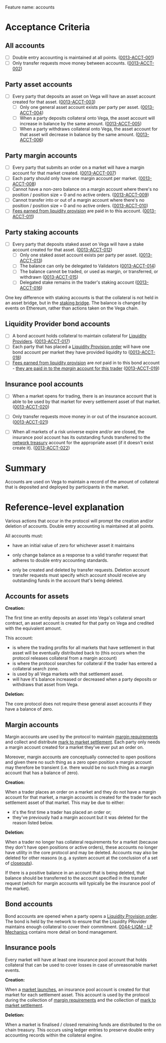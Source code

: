 Feature name: accounts

# Acceptance Criteria

## All accounts

- [ ] Double entry accounting is maintained at all points. (<a name="0013-ACCT-001" href="#0013-ACCT-001">0013-ACCT-001</a>)
- [ ] Only transfer requests move money between accounts. (<a name="0013-ACCT-002" href="#0013-ACCT-002">0013-ACCT-002</a>)

## Party asset accounts
- [ ] Every party that deposits an asset on Vega will have an asset account created for that asset. (<a name="0013-ACCT-003" href="#0013-ACCT-003">0013-ACCT-003</a>)
  -  [ ] Only one general asset account exists per party per asset. (<a name="0013-ACCT-004" href="#0013-ACCT-004">0013-ACCT-004</a>)
  -  [ ] When a party deposits collateral onto Vega, the asset account will increase in balance by the same amount. (<a name="0013-ACCT-005" href="#0013-ACCT-005">0013-ACCT-005</a>)
  -  [ ] When a party withdraws collateral onto Vega, the asset account for that asset will decrease in balance by the same amount. (<a name="0013-ACCT-006" href="#0013-ACCT-006">0013-ACCT-006</a>) 

## Party margin accounts
- [ ] Every party that submits an order on a market will have a margin account for that market created. (<a name="0013-ACCT-007" href="#0013-ACCT-007">0013-ACCT-007</a>)
- [ ] Each party should only have one margin account per market. (<a name="0013-ACCT-008" href="#0013-ACCT-008">0013-ACCT-008</a>)
- [ ] Cannot have a non-zero balance on a margin account where there's no position / position size = 0 and no active orders. (<a name="0013-ACCT-009" href="#0013-ACCT-009">0013-ACCT-009</a>)
- [ ] Cannot transfer into or out of a margin account where there's no position / position size = 0 and no active orders. (<a name="0013-ACCT-010" href="#0013-ACCT-010">0013-ACCT-010</a>)
- [ ] [Fees earned from liquidity provision](./0044-LIQM-lp_mechanics.md#fees) are paid in to this account. (<a name="0013-ACCT-011" href="#0013-ACCT-011">0013-ACCT-011</a>)

## Party staking accounts
- [ ] Every party that deposits staked asset on Vega will have a stake account created for that asset. (<a name="0013-ACCT-012" href="#0013-ACCT-012">0013-ACCT-012</a>)
  - [ ] Only one staked asset account exists per party per asset. (<a name="0013-ACCT-013" href="#0013-ACCT-013">0013-ACCT-013</a>)
  - [ ] The balance can only be delegated to Validators (<a name="0013-ACCT-014" href="#0013-ACCT-014">0013-ACCT-014</a>)
  - [ ] The balance cannot be traded, or used as margin, or transferred, or withdrawn (<a name="0013-ACCT-015" href="#0013-ACCT-015">0013-ACCT-015</a>)
  - [ ] Delegated stake remains in the trader's staking account (<a name="0013-ACCT-016" href="#0013-ACCT-016">0013-ACCT-016</a>)

One key difference with staking accounts is that the collateral is not held in an asset bridge, but in the [staking bridge](./0071-STAK-erc20_governance_token_staking.md). The balance is changed by events on Ethereum, rather than actions taken on the Vega chain.

## Liquidity Provider bond accounts
- [ ] A bond account holds collateral to maintain collateral for [Liquidity Providers](./0044-LIQM-lp_mechanics.md). (<a name="0013-ACCT-017" href="#0013-ACCT-017">0013-ACCT-017</a>)
- [ ] Each party that has placed a [Liquidity Provision order](./0038-OLIQ-liquidity_provision_order_type.md) will have one bond account per market they have provided liquidity to (<a name="0013-ACCT-018" href="#0013-ACCT-018">0013-ACCT-018</a>)
- [ ] [Fees earned from liquidity provision](./0044-LIQM-lp_mechanics.md#fees) are *not* paid in to this bond account - [they are paid in to the _margin_ account for this trader](./0042-LIQF-setting_fees_and_rewarding_lps.md#distributing-fees) (<a name="0013-ACCT-019" href="#0013-ACCT-019">0013-ACCT-019</a>)

## Insurance pool accounts
- [ ] When a market opens for trading, there is an insurance account that is able to be used by that market for every settlement asset of that market. (<a name="0013-ACCT-020" href="#0013-ACCT-020">0013-ACCT-020</a>)
- [ ] Only transfer requests move money in or out of the insurance account. (<a name="0013-ACCT-021" href="#0013-ACCT-021">0013-ACCT-021</a>)
- [ ] When all markets of a risk universe expire and/or are closed, the insurance pool account has its outstanding funds transferred to the [network treasury](./0055-TREA-on_chain_treasury.md) account for the appropriate asset (if it doesn't exist create it).  (<a name="0013-ACCT-022" href="#0013-ACCT-022">0013-ACCT-022</a>)


# Summary

Accounts are used on Vega to maintain a record of the amount of collateral that is deposited and deployed by participants in the market.


# Reference-level explanation

Various actions that occur in the protocol will prompt the creation and/or deletion of accounts. Double entry accounting is maintained at all points.

All accounts must:

- have an initial value of zero for whichever asset it maintains

- only change balance as a response to a valid transfer request that adheres to double entry accounting standards.

- only be created and deleted by transfer requests. Deletion account transfer requests must specify which account should receive any outstanding funds in the account that's being deleted.

## Accounts for assets

**Creation:**

The first time an entity deposits an asset into Vega's collateral smart contract, an asset account is created for that party on Vega and credited with the equivalent amount. 

This account:

* is where the trading profits for all markets that have settlement in that asset will be eventually distributed back to (this occurs when the protocol releases collateral from a margin account)
* is where the protocol searches for collateral if the trader has entered a collateral search zone. 
* is used by all Vega markets with that settlement asset.
* will have it's balance increased or decreased when a party deposits or withdraws that asset from Vega.

**Deletion:**

The core protocol does not require these general asset accounts if they have a balance of zero. 

## Margin accounts

Margin accounts are used by the protocol to maintain [margin requirements](./0010-MARG-margin_orchestration.md) and collect and distribute [mark to market settlement](./0003-MTMK-mark_to_market_settlement.md). Each party only needs a margin account created for a market they've ever put an order on.

Moreover, margin accounts are conceptually connected to open positions and given there no such thing as a zero open position a margin account may therefore be transient (i.e. there would be no such thing as a margin account that has a balance of zero).


**Creation:**

When a trader places an order on a market and they do not have a margin account for that market, a margin accounts is created for the trader for each settlement asset of that market. This may be due to either:
* it's the first time a trader has placed an order or;
* they've previously had a margin account but it was deleted for the reason listed below.

**Deletion:**

When a trader no longer has collateral requirements for a  market (because they don't have open positions or active orders), these accounts no longer have utility in the core protocol and may be deleted. Accounts may also be deleted for other reasons (e.g. a system account at the conclusion of a set of [closeouts](./0012-POSR-position_resolution.md)).

If there is a positive balance in an account that is being deleted, that balance should be transferred to the account specified in the transfer request (which for margin accounts will typically be the insurance pool of the market).

## Bond accounts
Bond accounts are opened when a party opens a [Liquidity Provision order](./0038-OLIQ-liquidity_provision_order_type.md). The bond is held by the network to ensure that the Liquidity PRovider maintains enough collateral to cover their commitment. [0044-LIQM - LP Mechanics](./0044-LIQM-lp_mechanics.md) contains more detail on bond management. 

## Insurance pools

Every market will have at least one insurance pool account that holds collateral that can be used to cover losses in case of unreasonable market events.

**Creation:**

When a [market launches](./0043-MKTL_market_livecycle.md), an insurance pool account is created for that market for each settlement asset. This account is used by the protocol during the collection of [margin requirements](./0010-MARG-margin_orchestration.md) and the collection of [mark to market settlement](./0003-MTMK-mark_to_market_settlement.md). 

**Deletion:**

When a market is finalised / closed remaining funds are distributed to the on chain treasury.  This occurs using ledger entries to preserve double entry accounting records within the collateral engine.


